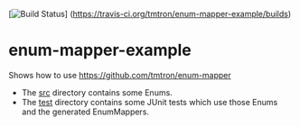 
[![Build Status](https://travis-ci.org/tmtron/enum-mapper-example.svg?label=travis)]
(https://travis-ci.org/tmtron/enum-mapper-example/builds)

# enum-mapper-example
Shows how to use https://github.com/tmtron/enum-mapper

* The [src](src/main/java/com/tmtron/enums/example) directory contains some Enums.
* The [test](src/test/java/com/tmtron/enums/example) 
  directory contains some JUnit tests which use those Enums and the generated EnumMappers.

